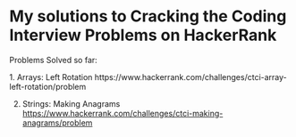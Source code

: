 # My solutions to Cracking the Coding Interview Problems on HackerRank
<p> Problems Solved so far:</p>
1. Arrays: Left Rotation
https://www.hackerrank.com/challenges/ctci-array-left-rotation/problem <br>

2. Strings:  Making Anagrams
https://www.hackerrank.com/challenges/ctci-making-anagrams/problem <br>

